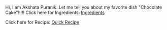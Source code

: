Hi, I am Akshata Puranik. Let me tell you about my favorite dish "Chocolate Cake"!!!!!
Click here for Ingredients:
[Ingredients](https://github.com/user/repo/blob/branch/ingredients.md)

Click here for Recipe:
[Quick Recipe](https://github.com/user/repo/blob/branch/ingredients.md)
